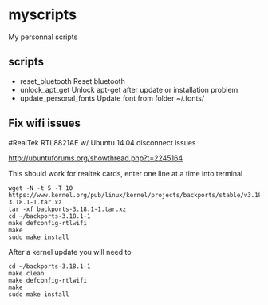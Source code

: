 # myscripts
My personnal scripts

## scripts

- reset_bluetooth  Reset bluetooth
- unlock_apt_get   Unlock apt-get after update or installation problem
- update_personal_fonts	Update font from folder ~/.fonts/

## Fix wifi issues

#RealTek RTL8821AE w/ Ubuntu 14.04 disconnect issues

http://ubuntuforums.org/showthread.php?t=2245164

This should work for realtek cards, enter one line at a time into terminal

```
wget -N -t 5 -T 10 https://www.kernel.org/pub/linux/kernel/projects/backports/stable/v3.18.1/backports-3.18.1-1.tar.xz
tar -xf backports-3.18.1-1.tar.xz
cd ~/backports-3.18.1-1
make defconfig-rtlwifi
make
sudo make install
```

After a kernel update you will need to

```
cd ~/backports-3.18.1-1
make clean
make defconfig-rtlwifi
make
sudo make install
```

